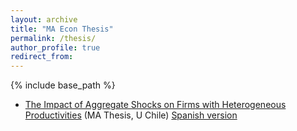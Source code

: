 ```yaml
---
layout: archive
title: "MA Econ Thesis"
permalink: /thesis/
author_profile: true
redirect_from:
---
```



{% include base_path %}
* [The Impact of Aggregate Shocks on Firms with Heterogeneous Productivities](https://irojask.github.io/files/tesis_github.pdf) (MA Thesis, U Chile) [Spanish version](https://repositorio.uchile.cl/handle/2250/182542)
